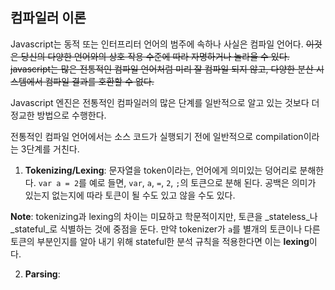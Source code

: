 ## 컴파일러 이론

Javascript는 동적 또는 인터프리터 언어의 범주에 속하나 사실은 컴파일 언어다. ~~이것은 당신의 다양한 언어와의 상호 작용 수준에 따라 자명하거나 놀라울 수 있다. javascript는 많은 전통적인 컴파일 언어처럼 미리 잘 컴파일 되지 않고, 다양한 분산 시스템에서 컴파일 결과를 호환할 수 없다.~~

Javascript 엔진은 전통적인 컴파일러의 많은 단계를 일반적으로 알고 있는 것보다 더 정교한 방법으로 수행한다.

전통적인 컴파일 언어에서는 소스 코드가 실행되기 전에 일반적으로 compilation이라는 3단계를 거친다.

1. **Tokenizing/Lexing**: 문자열을 token이라는, 언어에게 의미있는 덩어리로 분해한다. `var a = 2`를 예로 들면, `var`, `a`, `=`, `2`, `;`의 토큰으로 분해 된다. 공백은 의미가 있는지 없는지에 따라 토큰이 될 수도 있고 않을 수도 있다.

 **Note**: tokenizing과 lexing의 차이는 미묘하고 학문적이지만, 토큰을 _stateless_나 _stateful_로 식별하는 것에 중점을 둔다. 만약 tokenizer가 `a`를 별개의 토큰이나 다른 토큰의 부분인지를 알아 내기 위해 stateful한 분석 규칙을 적용한다면 이는 **lexing**이다.

2. **Parsing**:
